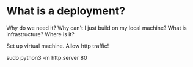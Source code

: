 # What is a deployment?
Why do we need it? Why can't I just build on my local machine? 
What is infrastructure? Where is it?

Set up virtual machine.
  Allow http traffic!

sudo python3 -m http.server 80


